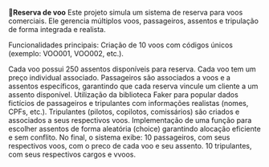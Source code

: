 **🛫Reserva de voo**
Este projeto simula um sistema de reserva para voos comerciais. Ele gerencia múltiplos voos, passageiros, assentos e tripulação de forma integrada e realista.

Funcionalidades principais:
Criação de 10 voos com códigos únicos (exemplo: VOO001, VOO002, etc.).

  Cada voo possui 250 assentos disponíveis para reserva.
  Cada voo tem um preço individual associado.
  Passageiros são associados a voos e a assentos específicos, garantindo que cada reserva vincule um cliente a um assento disponível.
  Utilização da biblioteca Faker para popular dados fictícios de passageiros e tripulantes com informações realistas (nomes, CPFs, etc.).
  Tripulantes (pilotos, copilotos, comissários) são criados e associados a seus respectivos voos.
  Implementação de uma função para escolher assentos de forma aleatória (choice) garantindo alocação eficiente e sem conflito.
  No final, o sistema exibe:
  10 passageiros, com seus respectivos voos, com o preco de cada voo e seu assento.
  10 tripulantes, com seus respectivos cargos e vvoos.
  



